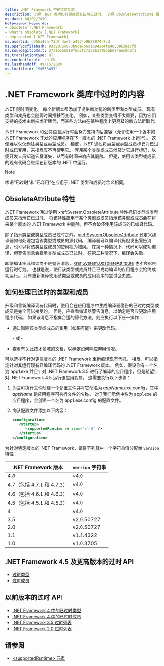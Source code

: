 ```yaml
---
title: .NET Framework 中的过时功能
description: 了解 .NET 类库如何将成员标记为已过时。 了解 ObsoleteAttribute 属性，并了解如何处理过时的类型和成员等。
ms.date: 04/02/2019
helpviewer_keywords:
- obsolete [.NET Framework]
- what's obsolete [.NET Framework]
- deprecated [.NET Framework]
ms.assetid: d356a43a-73df-4ae2-a457-b9628074c7cd
ms.openlocfilehash: 93c2015c873b9de7b6c1b94224fa4033863aecfd
ms.sourcegitcommit: 27a15a55019f6b5f2733961738babe94aec0def3
ms.translationtype: HT
ms.contentlocale: zh-CN
ms.lasthandoff: 09/15/2020
ms.locfileid: "90558493"
---
```

# <a name="whats-obsolete-in-the-net-framework-class-library"></a>.NET Framework 类库中过时的内容

.NET 随时间变化。 每个新版本都添加了提供新功能的新类型和类型成员。 现有类型和成员也会随着时间推移而变化。 例如，某些类型变得不太重要，因为它们支持的技术由新技术所替代，而某些方法由在某种程度上更高级的新方法所取代。

.NET Framework 和公共语言运行时会努力支持向后兼容（允许使用一个版本的 .NET Framework 开发的应用程序在下一版本的 .NET Framework 上运行）。 这便难以仅仅删除类型或类型成员。 相反，.NET 通过将类型或类型成员标记为已过时或已弃用，来指示应不再使用它。 弃用某个类型或成员涉及对它进行标记，以便开发人员知道它将消失，从而有时间来响应其删除。 但是，使用该类型或成员的现有代码会继续在新版本的 .NET 中运行。

> [!NOTE]
> 术语“已过时”和“已弃用”在应用于 .NET 类型和成员时含义相同。

## <a name="the-obsoleteattribute-attribute"></a>ObsoleteAttribute 特性

.NET Framework 通过使用 <xref:System.ObsoleteAttribute> 特性标记类型或类型成员来指示它已过时。 将该特性应用于某个类型或成员指示该类型或成员会在将来某个版本的 .NET Framework 中删除，但不会破坏使用该成员的已编译代码。

除了指示类型或类型成员已过时之外，<xref:System.ObsoleteAttribute> 还定义编译器如何处理包含该类型或成员的源代码。 编译器可以编译代码但发出警告消息，也可以将该类型或成员的使用视为错误。 在第一种情况下，代码可以成功编译，但警告消息会指示类型或成员已过时。 在第二种情况下，编译会失败。

即使编译生成错误而不是警告消息，<xref:System.ObsoleteAttribute> 也不会影响运行时行为。 也就是说，使用该类型或成员并且已成功编译的应用程序会始终成功运行。 只有重新编译使用该类型或成员的应用程序的尝试会失败。

## <a name="how-to-handle-obsolete-types-and-members"></a>如何处理已过时的类型和成员

升级和重新编译现有代码时，使用会在应用程序中生成编译器警告的已过时类型或成员是完全可以接受的。 但是，应查看编译器警告消息，以确定是否应更改应用程序代码。 如果该消息不指向合适的替代方法，则应执行以下任一操作：

- 通过删除该类型或成员的使用（如果可能）来更改代码。

     \- 或 -

- 查看有关此技术领域的文档，以确定如何响应弃用情况。

可以选择不针对更高版本的 .NET Framework 重新编译现有代码。 相反，可以指定针对其运行现有已编译代码的 .NET Framework 版本。 例如，假设你有一个名为 app1.exe 并且针对 .NET Framework 3.5 进行了编译的应用程序，但是希望针对 .NET Framework 4.5 运行该应用程序。 这需要执行以下步骤：

1. 为主可执行文件创建一个配置文件并将它命名为 *appName*.exe.config，其中 *appName* 是应用程序可执行文件的名称。 对于我们示例中名为 app1.exe 的应用程序，会创建一个名为 app1.exe.config 的配置文件。

2. 向该配置文件添加以下内容：

    ```xml
    <configuration>
       <startup>
          <supportedRuntime version="v4.0" />
       </startup>
    </configuration>
    ```

为针对特定版本的 .NET Framework，请将下列其中一个字符串值分配给 `version` 特性：

|.NET Framework 版本|`version` 字符串|
|-|-|
|4.8|v4.0|
|4.7（包括 4.7.1 和 4.7.2）|v4.0|
|4.6（包括 4.6.1 和 4.6.2）|v4.0|
|4.5（包括 4.5.1 和 4.5.2）|v4.0|
|4|v4.0|
|3.5|v2.0.50727|
|2.0|v2.0.50727|
|1.1|v1.1.4322|
|1.0|v1.0.3705|

## <a name="obsolete-apis-for-net-framework-45-and-later-versions"></a>.NET Framework 4.5 及更高版本的过时 API

- [过时类型](obsolete-types.md)
- [过时成员](obsolete-members.md)

## <a name="obsolete-apis-for-previous-versions"></a>以前版本的过时 API

- [.NET Framework 4 中的已过时类型](/previous-versions/dotnet/netframework-4.0/ee461503(v=vs.100))
- [.NET Framework 4 中的已过时成员](/previous-versions/dotnet/netframework-4.0/ee471421(v=vs.100))
- [.NET Framework 3.5 过时列表](/previous-versions/cc835481(v=msdn.10))
- [.NET Framework 2.0 过时列表](/previous-versions/aa497286(v=msdn.10))

## <a name="see-also"></a>请参阅

- [\<supportedRuntime> 元素](../configure-apps/file-schema/startup/supportedruntime-element.md)
